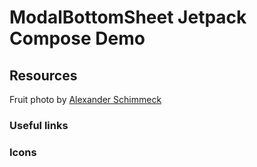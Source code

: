 # ModalBottomSheet Jetpack Compose Demo

## Resources

Fruit photo by [Alexander Schimmeck](https://unsplash.com/photos/red-and-green-apples-on-red-plastic-crate-2zJhA9RSkys?utm_content=creditCopyText&utm_medium=referral&utm_source=unsplash)

### Useful links

### Icons